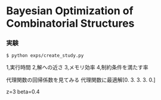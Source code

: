 # Bayesian Optimization of Combinatorial Structures


### 実験

```
$ python exps/create_study.py
```
1,実行時間
2,解への近さ
3,メモリ効率
4,制約条件を満たす率

代理関数の回帰係数を見てみる
代理関数に最適解[0. 3. 3. 3. 0.]

z=3
beta=0.4
